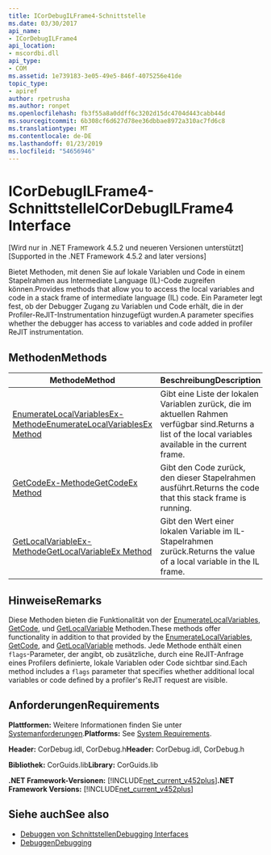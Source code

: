 ```yaml
---
title: ICorDebugILFrame4-Schnittstelle
ms.date: 03/30/2017
api_name:
- ICorDebugILFrame4
api_location:
- mscordbi.dll
api_type:
- COM
ms.assetid: 1e739183-3e05-49e5-846f-4075256e41de
topic_type:
- apiref
author: rpetrusha
ms.author: ronpet
ms.openlocfilehash: fb3f55a8a0ddff6c3202d15dc4704d443cabb44d
ms.sourcegitcommit: 6b308cf6d627d78ee36dbbae8972a310ac7fd6c8
ms.translationtype: MT
ms.contentlocale: de-DE
ms.lasthandoff: 01/23/2019
ms.locfileid: "54656946"
---
```

# <a name="icordebugilframe4-interface"></a><span data-ttu-id="e6a7b-102">ICorDebugILFrame4-Schnittstelle</span><span class="sxs-lookup"><span data-stu-id="e6a7b-102">ICorDebugILFrame4 Interface</span></span>
<span data-ttu-id="e6a7b-103">[Wird nur in .NET Framework 4.5.2 und neueren Versionen unterstützt]</span><span class="sxs-lookup"><span data-stu-id="e6a7b-103">[Supported in the .NET Framework 4.5.2 and later versions]</span></span>  
  
 <span data-ttu-id="e6a7b-104">Bietet Methoden, mit denen Sie auf lokale Variablen und Code in einem Stapelrahmen aus Intermediate Language (IL)-Code zugreifen können.</span><span class="sxs-lookup"><span data-stu-id="e6a7b-104">Provides methods that allow you to access the local variables and code in a stack frame of intermediate language (IL) code.</span></span> <span data-ttu-id="e6a7b-105">Ein Parameter legt fest, ob der Debugger Zugang zu Variablen und Code erhält, die in der Profiler-ReJIT-Instrumentation hinzugefügt wurden.</span><span class="sxs-lookup"><span data-stu-id="e6a7b-105">A parameter specifies whether the debugger has access to variables and code added in profiler ReJIT instrumentation.</span></span>  
  
## <a name="methods"></a><span data-ttu-id="e6a7b-106">Methoden</span><span class="sxs-lookup"><span data-stu-id="e6a7b-106">Methods</span></span>  
  
|<span data-ttu-id="e6a7b-107">Methode</span><span class="sxs-lookup"><span data-stu-id="e6a7b-107">Method</span></span>|<span data-ttu-id="e6a7b-108">Beschreibung</span><span class="sxs-lookup"><span data-stu-id="e6a7b-108">Description</span></span>|  
|------------|-----------------|  
|[<span data-ttu-id="e6a7b-109">EnumerateLocalVariablesEx-Methode</span><span class="sxs-lookup"><span data-stu-id="e6a7b-109">EnumerateLocalVariablesEx Method</span></span>](../../../../docs/framework/unmanaged-api/debugging/icordebugilframe4-enumeratelocalvariablesex-method.md)|<span data-ttu-id="e6a7b-110">Gibt eine Liste der lokalen Variablen zurück, die im aktuellen Rahmen verfügbar sind.</span><span class="sxs-lookup"><span data-stu-id="e6a7b-110">Returns a list of the local variables available in the current frame.</span></span>|  
|[<span data-ttu-id="e6a7b-111">GetCodeEx-Methode</span><span class="sxs-lookup"><span data-stu-id="e6a7b-111">GetCodeEx Method</span></span>](../../../../docs/framework/unmanaged-api/debugging/icordebugilframe4-getcodeex-method.md)|<span data-ttu-id="e6a7b-112">Gibt den Code zurück, den dieser Stapelrahmen ausführt.</span><span class="sxs-lookup"><span data-stu-id="e6a7b-112">Returns the code that this stack frame is running.</span></span>|  
|[<span data-ttu-id="e6a7b-113">GetLocalVariableEx-Methode</span><span class="sxs-lookup"><span data-stu-id="e6a7b-113">GetLocalVariableEx Method</span></span>](../../../../docs/framework/unmanaged-api/debugging/icordebugilframe4-getlocalvariableex-method.md)|<span data-ttu-id="e6a7b-114">Gibt den Wert einer lokalen Variable im IL-Stapelrahmen zurück.</span><span class="sxs-lookup"><span data-stu-id="e6a7b-114">Returns the value of a local variable in the IL frame.</span></span>|  
  
## <a name="remarks"></a><span data-ttu-id="e6a7b-115">Hinweise</span><span class="sxs-lookup"><span data-stu-id="e6a7b-115">Remarks</span></span>  
 <span data-ttu-id="e6a7b-116">Diese Methoden bieten die Funktionalität von der [EnumerateLocalVariables](../../../../docs/framework/unmanaged-api/debugging/icordebugilframe-enumeratelocalvariables-method.md), [GetCode](../../../../docs/framework/unmanaged-api/debugging/icordebugframe-getcode-method.md), und [GetLocalVariable](../../../../docs/framework/unmanaged-api/debugging/icordebugilframe-getlocalvariable-method.md) Methoden.</span><span class="sxs-lookup"><span data-stu-id="e6a7b-116">These methods offer functionality in addition to that provided by the [EnumerateLocalVariables](../../../../docs/framework/unmanaged-api/debugging/icordebugilframe-enumeratelocalvariables-method.md), [GetCode](../../../../docs/framework/unmanaged-api/debugging/icordebugframe-getcode-method.md), and [GetLocalVariable](../../../../docs/framework/unmanaged-api/debugging/icordebugilframe-getlocalvariable-method.md) methods.</span></span> <span data-ttu-id="e6a7b-117">Jede Methode enthält einen `flags`-Parameter, der angibt, ob zusätzliche, durch eine ReJIT-Anfrage eines Profilers definierte, lokale Variablen oder Code sichtbar sind.</span><span class="sxs-lookup"><span data-stu-id="e6a7b-117">Each method includes a `flags` parameter that specifies whether additional local variables or code defined by a profiler's ReJIT request are visible.</span></span>  
  
## <a name="requirements"></a><span data-ttu-id="e6a7b-118">Anforderungen</span><span class="sxs-lookup"><span data-stu-id="e6a7b-118">Requirements</span></span>  
 <span data-ttu-id="e6a7b-119">**Plattformen:** Weitere Informationen finden Sie unter [Systemanforderungen](../../../../docs/framework/get-started/system-requirements.md).</span><span class="sxs-lookup"><span data-stu-id="e6a7b-119">**Platforms:** See [System Requirements](../../../../docs/framework/get-started/system-requirements.md).</span></span>  
  
 <span data-ttu-id="e6a7b-120">**Header:** CorDebug.idl, CorDebug.h</span><span class="sxs-lookup"><span data-stu-id="e6a7b-120">**Header:** CorDebug.idl, CorDebug.h</span></span>  
  
 <span data-ttu-id="e6a7b-121">**Bibliothek:** CorGuids.lib</span><span class="sxs-lookup"><span data-stu-id="e6a7b-121">**Library:** CorGuids.lib</span></span>  
  
 <span data-ttu-id="e6a7b-122">**.NET Framework-Versionen:** [!INCLUDE[net_current_v452plus](../../../../includes/net-current-v452plus-md.md)]</span><span class="sxs-lookup"><span data-stu-id="e6a7b-122">**.NET Framework Versions:** [!INCLUDE[net_current_v452plus](../../../../includes/net-current-v452plus-md.md)]</span></span>  
  
## <a name="see-also"></a><span data-ttu-id="e6a7b-123">Siehe auch</span><span class="sxs-lookup"><span data-stu-id="e6a7b-123">See also</span></span>
- [<span data-ttu-id="e6a7b-124">Debuggen von Schnittstellen</span><span class="sxs-lookup"><span data-stu-id="e6a7b-124">Debugging Interfaces</span></span>](../../../../docs/framework/unmanaged-api/debugging/debugging-interfaces.md)
- [<span data-ttu-id="e6a7b-125">Debuggen</span><span class="sxs-lookup"><span data-stu-id="e6a7b-125">Debugging</span></span>](../../../../docs/framework/unmanaged-api/debugging/index.md)
